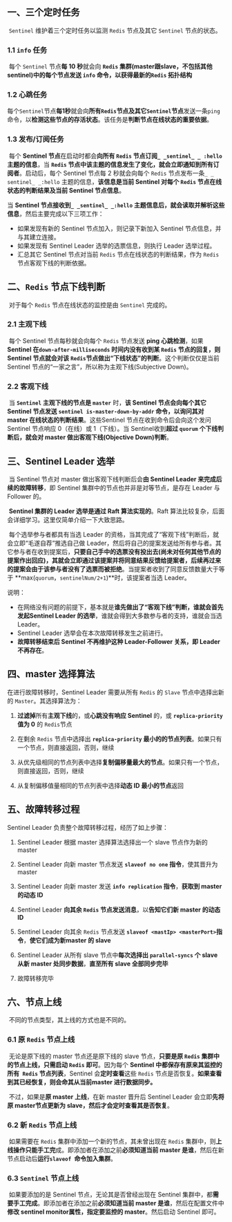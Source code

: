 ## 一、三个定时任务

​	`Sentinel` 维护着三个定时任务以监测 `Redis` 节点及其它 `Sentinel` 节点的状态。

### 1.1  `info` 任务

​	每个 `Sentinel` 节点**每 10 秒**就会向 **`Redis` 集群(master跟slave，不包括其他sentinel)**中的每个节点发送 `info` 命令，以获得最新的**`Redis` 拓扑结构**

### 1.2  心跳任务

​	每个`Sentinel`节点**每1秒**就会向**所有`Redis`节点及其它`Sentinel`节点**发送一条`ping`命令，以**检测这些节点的存活状态**。该任务是**判断节点在线状态的重要依据**。

### 1.3  发布/订阅任务

​	每个 **Sentinel 节点**在启动时都会**向所有 `Redis` 节点订阅`_ _sentinel_ _ :hello` 主题的信息**，当 **`Redis` 节点中该主题的信息发生了变化，就会立即通知到所有订阅者**。启动后，每个 Sentinel 节点每 2 秒就会向每个 `Redis` 节点发布一条`_ _ sentinel_ _:hello` 主题的信息，**该信息是当前 Sentinel 对每个 `Redis` 节点在线状态的判断结果及当前 Sentinel 节点信息**。

当 **Sentinel 节点接收到`_ _sentinel_ _:hello` 主题信息后，就会读取并解析这些信息**，然后主要完成以下三项工作：

- 如果发现有新的 Sentinel 节点加入，则记录下新加入 Sentinel 节点信息，并与其建立连接。
- 如果发现有 Sentinel Leader 选举的选票信息，则执行 Leader 选举过程。
- 汇总其它 Sentinel 节点对当前 `Redis` 节点在线状态的判断结果，作为 `Redis` 节点客观下线的判断依据。

## 二、`Redis` 节点下线判断

​	对于每个 `Redis` 节点在线状态的监控是由 `Sentinel` 完成的。

### 2.1 主观下线

​	每个 Sentinel 节点每秒就会向每个 `Redis` 节点发送 **ping 心跳检测**，如果 **Sentinel 在`down-after-milliseconds` 时间内没有收到某 `Redis` 节点的回复，则 Sentinel 节点就会对该 `Redis`节点做出“下线状态”的判断**。这个判断仅仅是当前 Sentinel 节点的“一家之言”，所以称为主观下线(Subjective Down)。

### 2.2 客观下线

​	当 **`Sentinel` 主观下线的节点是 `master`** 时，**该 Sentinel 节点会向每个其它 Sentinel 节点发送 `sentinel is-master-down-by-addr` 命令，以询问其对 master 在线状态的判断结果**。这些Sentinel 节点在收到命令后会向这个发问 Sentinel 节点响应 0（在线）或 1（下线）。当 Sentinel收到**超过 `quorum` 个下线判断后，就会对 master 做出客观下线(Objective Down)判断**。

## 三、Sentinel Leader 选举

​	当 Sentinel 节点对 master 做出客观下线判断后会**由 Sentinel Leader 来完成后续的故障转移**，即 Sentinel 集群中的节点也并非是对等节点，是存在 Leader 与 Follower 的。

​	**Sentinel 集群的 Leader 选举是通过 Raft 算法实现的**。Raft 算法比较复杂，后面会详细学习。这里仅简单介绍一下大致思路。

​	每个选举参与者都具有当选 Leader 的资格，当其完成了“客观下线”判断后，就会立即“毛遂自荐”推选自己做 Leader，然后将自己的提案发送给所有参与者。其它参与者在收到提案后，**只要自己手中的选票没有投出去(尚未对任何其他节点的提案作出回应)，其就会立即通过该提案并将同意结果反馈给提案者，后续再过来的提案会由于该参与者没有了选票而被拒绝**。当提案者收到了同意反馈数量大于等于 **max(`quorum`，`sentinelNum/2+1`)**时，该提案者当选 Leader。

说明：

- 在网络没有问题的前提下，基本就是**谁先做出了“客观下线”判断，谁就会首先发起Sentinel Leader 的选举**，谁就会得到大多数参与者的支持，谁就会当选 Leader。
- Sentinel Leader 选举会在本次故障转移发生之前进行。
- **故障转移结束后 Sentinel 不再维护这种 Leader-Follower 关系，即 Leader 不再存在**。

## 四、master 选择算法

在进行故障转移时，Sentinel Leader 需要从所有 `Redis` 的 `Slave` 节点中选择出新的 `Master`。其选择算法为：

1) **过滤掉**所有**主观下线**的，或**心跳没有响应 Sentinel** 的，或 **`replica-priority` 值为 0** 的 `Redis`节点

2) 在剩余 `Redis` 节点中选择出 **`replica-priority` 最小的的节点列表**。如果只有一个节点，则直接返回，否则，继续

3) 从优先级相同的节点列表中选择**复制偏移量最大的节点**。如果只有一个节点，则直接返回，否则，继续

4) 从复制偏移值量相同的节点列表中选择**动态 ID 最小的节点**返回

## 五、故障转移过程

Sentinel Leader 负责整个故障转移过程，经历了如上步骤：

1) Sentinel Leader 根据 master 选择算法选择出一个 slave 节点作为新的 master

2) Sentinel Leader 向新 master 节点发送 **`slaveof no one` 指令**，使其晋升为 master

3) Sentinel Leader 向新 master 发送 **`info replication` 指令**，**获取到 master 的动态 ID**

4) Sentinel Leader **向其余 `Redis` 节点发送消息**，以**告知它们新 master 的动态 ID**

5) Sentinel Leader 向其余 `Redis` 节点发送 **`slaveof <mastIp> <masterPort>`指令**，**使它们成为新master 的 slave**

6) Sentinel Leader 从所有 slave 节点中**每次选择出 `parallel-syncs` 个 slave 从新 master 处同步数据**，**直至所有 slave 全部同步完毕**

7) 故障转移完毕

## 六、节点上线

​	不同的节点类型，其上线的方式也是不同的。

### 6.1 原 `Redis` 节点上线

​	无论是原下线的 master 节点还是原下线的 slave 节点，**只要是原 `Redis` 集群中的节点上线，只需启动 `Redis` 即可**。因为每个 **Sentinel 中都保存有原来其监控的所有` Redis` 节点列表**，Sentinel 会**定时查看**这些 `Redis` 节点是否恢复。**如果查看到其已经恢复，则会命其从当前master 进行数据同步。**

​	不过，如果是**原 master 上线**，在新 master 晋升后 Sentinel Leader 会立即**先将原 master节点更新为 slave，然后才会定时查看其是否恢复**。

### 6.2  新 `Redis` 节点上线

​	如果需要在 `Redis` 集群中添加一个新的节点，其未曾出现在 `Redis` 集群中，则**上线操作只能手工完**成。即添加者在添加之前**必须知道当前 master 是谁**，然后在新节点启动后**运行`slaveof `命令加入集群**。

### 6.3  `Sentinel` 节点上线

​	如果要添加的是 Sentinel 节点，无论其是否曾经出现在 Sentinel 集群中，都**需要手工完成**。即添加者在添加之前**必须知道当前 master 是谁**，然后在配置文件中**修改 sentinel monitor属性，指定要监控的 master**。然后启动 Sentinel 即可。